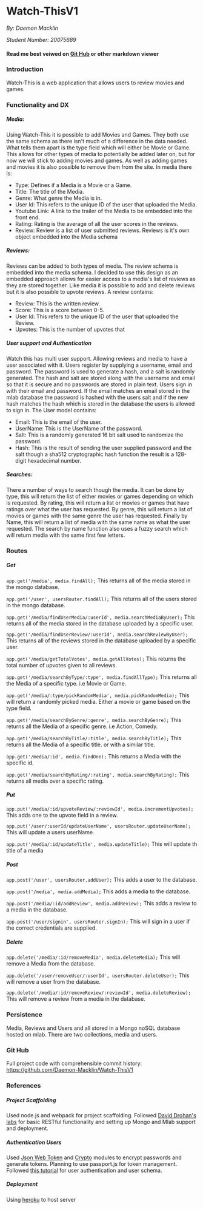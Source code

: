 # Watch-ThisV1
*By: Daemon Macklin*

*Student Number: 20075689*
#### Read me best veiwed on [Git Hub](https://github.com/Daemon-Macklin/Watch-ThisV1) or other markdown viewer

### Introduction
Watch-This is a web application that allows users to review 
movies and games.

### Functionality and DX 
##### Media:
Using Watch-This it is possible to add Movies and Games. They both use the same
schema as there isn't much of a difference in the data needed. What tells them
apart is the type field which will either be Movie or Game. This allows for
other types of media to potentially be added later on, but for now we will 
stick to adding movies and games. As well as adding games and movies it is
also possible to remove them from the site. In media there is:

* Type: Defines if a Media is a Movie or a Game.
* Title: The title of the Media.   
* Genre: What genre the Media is in.
* User Id: This refers to the unique ID of the user that uploaded the Media.
* Youtube Link: A link to the trailer of the Media to be embedded into the front end.
* Rating: Rating is the average of all the user scores in the reviews.
* Review: Review is a list of user submitted reviews. Reviews is it's own object embedded into the Media schema

##### Reviews:
Reviews can be added to both types of media. The review schema is embedded
into the media schema. I decided to use this design as an embedded approach
allows for easier access to a media's list of reviews as they are stored 
together. Like media it is possible to add and delete reviews but it is also
possible to upvote reviews. A review contains:

* Review: This is the written review.
* Score: This is a score between 0-5.
* User Id: This refers to the unique ID of the user that uploaded the Review.
* Upvotes: This is the number of upvotes that 

##### User support and Authentication
Watch this has multi user support. Allowing reviews and media to have a 
user associated with it. Users register by supplying a username, email and
password. The password is used to generate a hash, and a salt is randomly 
generated. The hash and salt are stored along with the username and 
email so that it is secure and no passwords are stored in plain text.
Users sign in with their email and password. If the email matches an email
stored in the mlab database the password is hashed with the users salt and if the 
new hash matches the hash which is stored in the database the users is allowed
to sign in. The User model contains:

* Email: This is the email of the user.
* UserName: This is the UserName of the password.
* Salt: This is a randomly generated 16 bit salt used to randomize the password. 
* Hash: This is the result of sending the user supplied password and the salt though
a sha512 cryptographic hash function the result is a 128-digit hexadecimal number.

##### Searches:
There a number of ways to search though the media. It can be done by type, this 
will return the list of either movies or games depending on which is requested.
By rating, this will return a list or movies or games that have ratings over
what the user has requested. By genre, this will return a list of movies or 
games with the same genre the user has requested. Finally by Name, this will 
return a list of media with the same name as what the user requested. The search
by name function also uses a fuzzy search which will return media with the same
first few letters.

### Routes

##### Get
```app.get('/media', media.findAll);```
This returns all of the media stored in the mongo database.


```app.get('/user', usersRouter.findAll);```
This returns all of the users stored in the mongo database.


```app.get('/media/findUserMedia/:userId', media.searchMediaByUser);```
This returns all of the media stored in the database uploaded by a specific user.



```app.get('/media/findUserReview/:userId', media.searchReviewByUser);```
This returns all of the reviews stored in the database uploaded by a specific user.


```app.get('/media/getTotalVotes', media.getAllVotes);```
This returns the total number of upvotes given to all reviews.


```app.get('/media/searchByType/:type', media.findAllType);```
This returns all the Media of a specific type. i.e Movie or Game.


```app.get('/media/:type/pickRandomMedia', media.pickRandomMedia);```
This will return a randomly picked media. Either a movie or game based on the 
type field.
 

```app.get('/media/searchByGenre/:genre', media.searchByGenre);```
This returns all the Media of a specific genre. i.e Action, Comedy.


```app.get('/media/searchByTitle/:title', media.searchByTitle);```
This returns all the Media of a specific title. or with a similar title.


```app.get('/media/:id', media.findOne);```
This returns a Media with the specific id.


```app.get('/media/searchByRating/:rating', media.searchByRating);```
This returns all media over a specific rating.


##### Put
```app.put('/media/:id/upvoteReview/:reviewId', media.incrementUpvotes);```
This adds one to the upvote field in a review.


```app.put('/user/:userId/updateUserName', usersRouter.updateUserName);```
This will update a users userName.


```app.put('/media/:id/updateTitle', media.updateTitle);```
This will update th title of a media


##### Post 
```app.post('/user', usersRouter.addUser);```
This adds a user to the database.

```app.post('/media', media.addMedia);```
This adds a media to the database.

```app.post('/media/:id/addReview', media.addReview);```
This adds a review to a media in the database.

```app.post('/user/signin', usersRouter.signIn);```
This will sign in a user if the correct credentials are supplied.


##### Delete
```app.delete('/media/:id/removeMedia', media.deleteMedia);```
This will remove a Media from the database.


```app.delete('/user/removeUser/:userId', usersRouter.deleteUser);```
This will remove a user from the database.


```app.delete('/media/:id/removeReview/:reviewId', media.deleteReview);```
This will remove a review from a media in the database.


### Persistence
Media, Reviews and Users and all stored in a Mongo noSQL database hosted on mlab.
There are two collections, media and users.

### Git Hub
Full project code with comprehensible commit history: 
https://github.com/Daemon-Macklin/Watch-ThisV1 

### References

##### Project Scaffolding
 Used node.js and webpack for project scaffolding.
 Followed [David Drohan's labs](https://ddrohan.github.io/wit-wad-2-2018/index.html) for basic RESTful functionality
 and setting up Mongo and Mlab support and deployment. 
 
 ##### Authentication Users
 Used [Json Web Token](https://jwt.io/) and [Crypto](https://www.npmjs.com/package/crypto-js) modules to encrypt passwords and generate tokens.
 Planning to use passport.js for token management. Followed [this tutorial](https://medium.freecodecamp.org/learn-how-to-handle-authentication-with-node-using-passport-js-4a56ed18e81e)
 for user authentication and user schema.  
 
 ##### Deployment
 Using [heroku](https://www.heroku.com/) to host server
  
 
 